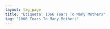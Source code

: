 ```yaml
---
layout: tag_page
title: "Etiqueta: 1066 Tears To Many Mothers"
tag: "1066 Tears To Many Mothers"
---
```


